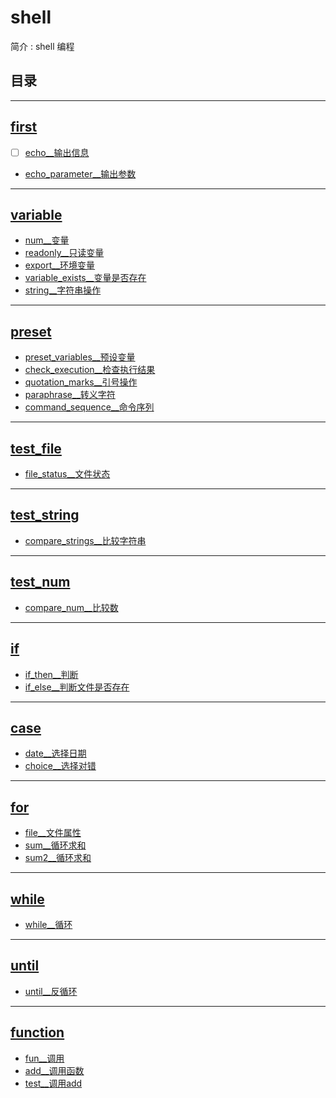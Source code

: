 <!--
 * @Author: cpu_code
 * @Date: 2020-07-27 19:11:10
 * @LastEditTime: 2020-07-29 18:47:31
 * @FilePath: \shell\README.md
 * @Gitee: https://gitee.com/cpu_code
 * @Github: https://github.com/CPU-Code
 * @CSDN: https://blog.csdn.net/qq_44226094
 * @Gitbook: https://923992029.gitbook.io/cpucode/
--> 

# shell


简介 : shell 编程


## 目录


-------------------

## [first](first)

-   [ ] [echo__输出信息](first/echo.sh)

* [echo_parameter__输出参数](first/echo_parameter.sh)

-----------------

## [variable](variable)

* [num__变量](variable/num.sh)
* [readonly__只读变量](variable/readonly.sh)
* [export__环境变量](variable/export.sh)
* [variable_exists__变量是否存在](variable/variable_exists.sh)
* [string__字符串操作](variable/string.sh)

---------------------

## [preset](preset)

* [preset_variables__预设变量](preset/preset_variables.sh)
* [check_execution__检查执行结果](preset/check_execution.sh)
* [quotation_marks__引号操作](preset/quotation_marks.sh)
* [paraphrase__转义字符](preset/paraphrase.sh)
* [command_sequence__命令序列](preset/command_sequence.sh)

-------------

## [test_file](test_file)

* [file_status__文件状态](test_file/file_status.sh)

---------

## [test_string](test_string)

* [compare_strings__比较字符串](test_string/compare_strings.sh)

---------

## [test_num](test_num)

* [compare_num__比较数](test_num/compare_num.sh)

---------

## [if](if)

* [if_then__判断](if/if_then.sh)
* [if_else__判断文件是否存在](if/if_else.sh)

---------

## [case](case)

* [date__选择日期](case/date.sh)
* [choice__选择对错](case/choice.sh)

---------

## [for](for)

* [file__文件属性](for/file.sh)
* [sum__循环求和](for/sum.sh)
* [sum2__循环求和](for/sum2.sh)

---------

## [while](while)

* [while__循环](while/while.sh)

---------

## [until](until)

* [until__反循环](until/until.sh)

---------

## [function](function)

* [fun__调用](function/fun.sh)
* [add__调用函数](function/add.sh)
* [test__调用add](function/test.sh)